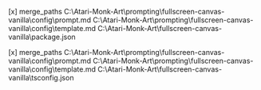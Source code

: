 [x]
merge_paths C:\Atari-Monk-Art\prompting\fullscreen-canvas-vanilla\config\prompt.md C:\Atari-Monk-Art\prompting\fullscreen-canvas-vanilla\config\template.md C:\Atari-Monk-Art\fullscreen-canvas-vanilla\package.json

[x]
merge_paths C:\Atari-Monk-Art\prompting\fullscreen-canvas-vanilla\config\prompt.md C:\Atari-Monk-Art\prompting\fullscreen-canvas-vanilla\config\template.md C:\Atari-Monk-Art\fullscreen-canvas-vanilla\tsconfig.json
